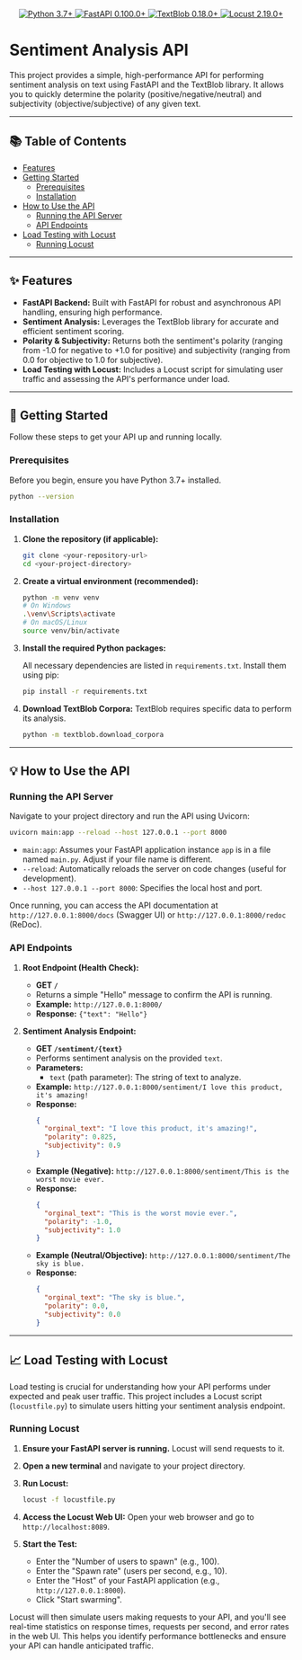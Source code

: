 <p align="center">
  <a href="#">
    <img src="https://img.shields.io/badge/Python-3.7+-blue?style=for-the-badge&logo=python" alt="Python 3.7+">
    <img src="https://img.shields.io/badge/FastAPI-0.100.0+-009688?style=for-the-badge&logo=fastapi" alt="FastAPI 0.100.0+">
    <img src="https://img.shields.io/badge/TextBlob-0.18.0+-fcba03?style=for-the-badge&logo=python" alt="TextBlob 0.18.0+">
    <img src="https://img.shields.io/badge/Locust-2.19.0+-green?style=for-the-badge&logo=locust" alt="Locust 2.19.0+">
  </a>
</p>

# Sentiment Analysis API

This project provides a simple, high-performance API for performing sentiment analysis on text using FastAPI and the TextBlob library. It allows you to quickly determine the polarity (positive/negative/neutral) and subjectivity (objective/subjective) of any given text.

---

## 📚 Table of Contents

* [Features](#features)
* [Getting Started](#getting-started)
    * [Prerequisites](#prerequisites)
    * [Installation](#installation)
* [How to Use the API](#how-to-use-the-api)
    * [Running the API Server](#running-the-api-server)
    * [API Endpoints](#api-endpoints)
* [Load Testing with Locust](#load-testing-with-locust)
    * [Running Locust](#running-locust)

---

## ✨ Features

* **FastAPI Backend:** Built with FastAPI for robust and asynchronous API handling, ensuring high performance.
* **Sentiment Analysis:** Leverages the TextBlob library for accurate and efficient sentiment scoring.
* **Polarity & Subjectivity:** Returns both the sentiment's polarity (ranging from -1.0 for negative to +1.0 for positive) and subjectivity (ranging from 0.0 for objective to 1.0 for subjective).
* **Load Testing with Locust:** Includes a Locust script for simulating user traffic and assessing the API's performance under load.

---

## 🚀 Getting Started

Follow these steps to get your API up and running locally.

### Prerequisites

Before you begin, ensure you have Python 3.7+ installed.

```bash
python --version
````

### Installation

1.  **Clone the repository (if applicable):**

    ```bash
    git clone <your-repository-url>
    cd <your-project-directory>
    ```

2.  **Create a virtual environment (recommended):**

    ```bash
    python -m venv venv
    # On Windows
    .\venv\Scripts\activate
    # On macOS/Linux
    source venv/bin/activate
    ```

3.  **Install the required Python packages:**

    All necessary dependencies are listed in `requirements.txt`. Install them using pip:

    ```bash
    pip install -r requirements.txt
    ```

4.  **Download TextBlob Corpora:** TextBlob requires specific data to perform its analysis.

    ```bash
    python -m textblob.download_corpora
    ```

-----

## 💡 How to Use the API

### Running the API Server

Navigate to your project directory and run the API using Uvicorn:

```bash
uvicorn main:app --reload --host 127.0.0.1 --port 8000
```

  * `main:app`: Assumes your FastAPI application instance `app` is in a file named `main.py`. Adjust if your file name is different.
  * `--reload`: Automatically reloads the server on code changes (useful for development).
  * `--host 127.0.0.1 --port 8000`: Specifies the local host and port.

Once running, you can access the API documentation at `http://127.0.0.1:8000/docs` (Swagger UI) or `http://127.0.0.1:8000/redoc` (ReDoc).

### API Endpoints

1.  **Root Endpoint (Health Check):**

      * **GET `/`**
      * Returns a simple "Hello" message to confirm the API is running.
      * **Example:** `http://127.0.0.1:8000/`
      * **Response:** `{"text": "Hello"}`

2.  **Sentiment Analysis Endpoint:**

      * **GET `/sentiment/{text}`**
      * Performs sentiment analysis on the provided `text`.
      * **Parameters:**
          * `text` (path parameter): The string of text to analyze.
      * **Example:** `http://127.0.0.1:8000/sentiment/I love this product, it's amazing!`
      * **Response:**
        ```json
        {
          "orginal_text": "I love this product, it's amazing!",
          "polarity": 0.825,
          "subjectivity": 0.9
        }
        ```
      * **Example (Negative):** `http://127.0.0.1:8000/sentiment/This is the worst movie ever.`
      * **Response:**
        ```json
        {
          "orginal_text": "This is the worst movie ever.",
          "polarity": -1.0,
          "subjectivity": 1.0
        }
        ```
      * **Example (Neutral/Objective):** `http://127.0.0.1:8000/sentiment/The sky is blue.`
      * **Response:**
        ```json
        {
          "orginal_text": "The sky is blue.",
          "polarity": 0.0,
          "subjectivity": 0.0
        }
        ```

-----

## 📈 Load Testing with Locust

Load testing is crucial for understanding how your API performs under expected and peak user traffic. This project includes a Locust script (`locustfile.py`) to simulate users hitting your sentiment analysis endpoint.

### Running Locust

1.  **Ensure your FastAPI server is running.** Locust will send requests to it.

2.  **Open a new terminal** and navigate to your project directory.

3.  **Run Locust:**

    ```bash
    locust -f locustfile.py
    ```

4.  **Access the Locust Web UI:** Open your web browser and go to `http://localhost:8089`.

5.  **Start the Test:**

      * Enter the "Number of users to spawn" (e.g., 100).
      * Enter the "Spawn rate" (users per second, e.g., 10).
      * Enter the "Host" of your FastAPI application (e.g., `http://127.0.0.1:8000`).
      * Click "Start swarming".

Locust will then simulate users making requests to your API, and you'll see real-time statistics on response times, requests per second, and error rates in the web UI. This helps you identify performance bottlenecks and ensure your API can handle anticipated traffic.
